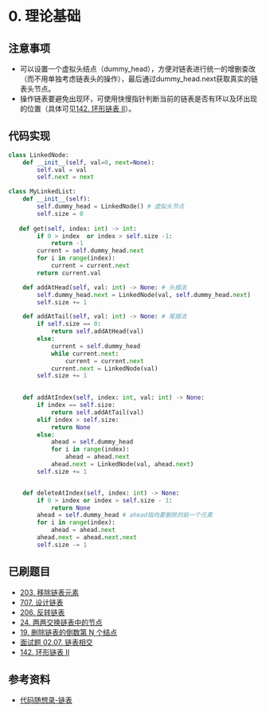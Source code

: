 # 0. 理论基础

## 注意事项
- 可以设置一个虚拟头结点（dummy_head），方便对链表进行统一的增删查改（而不用单独考虑链表头的操作），最后通过dummy_head.next获取真实的链表头节点。
- 操作链表要避免出现环，可使用快慢指针判断当前的链表是否有环以及环出现的位置（具体可见[142. 环形链表 II](https://leetcode.cn/problems/linked-list-cycle-ii/)）。

## 代码实现
```python
class LinkedNode:
    def __init__(self, val=0, next=None):
        self.val = val
        self.next = next

class MyLinkedList:
    def __init__(self):
        self.dummy_head = LinkedNode() # 虚拟头节点
        self.size = 0
        
   def get(self, index: int) -> int:
        if 0 > index  or index > self.size -1:
            return -1
        current = self.dummy_head.next
        for i in range(index):
            current = current.next
        return current.val

    def addAtHead(self, val: int) -> None: # 头插法
        self.dummy_head.next = LinkedNode(val, self.dummy_head.next)
        self.size += 1

    def addAtTail(self, val: int) -> None: # 尾插法
        if self.size == 0:
            return self.addAtHead(val)
        else:
            current = self.dummy_head
            while current.next:
                current = current.next
            current.next = LinkedNode(val)
        self.size += 1
        

    def addAtIndex(self, index: int, val: int) -> None:
        if index == self.size:
            return self.addAtTail(val)
        elif index > self.size:
            return None
        else:
            ahead = self.dummy_head
            for i in range(index):
                ahead = ahead.next
            ahead.next = LinkedNode(val, ahead.next)
        self.size += 1


    def deleteAtIndex(self, index: int) -> None:
        if 0 > index or index > self.size - 1:
            return None
        ahead = self.dummy_head # ahead指向要删除的前一个元素
        for i in range(index):
            ahead = ahead.next
        ahead.next = ahead.next.next
        self.size -= 1
```

## 已刷题目
- [203. 移除链表元素](https://leetcode.cn/problems/remove-linked-list-elements/)
- [707. 设计链表](https://leetcode.cn/problems/design-linked-list/)
- [206. 反转链表](https://leetcode.cn/problems/reverse-linked-list/)
- [24. 两两交换链表中的节点](https://leetcode.cn/problems/swap-nodes-in-pairs/)
- [19. 删除链表的倒数第 N 个结点](https://leetcode.cn/problems/remove-nth-node-from-end-of-list/)
- [面试题 02.07. 链表相交](https://leetcode.cn/problems/intersection-of-two-linked-lists-lcci/)
- [142. 环形链表 II](https://leetcode.cn/problems/linked-list-cycle-ii/)

## 参考资料
- [代码随想录-链表](https://www.programmercarl.com/%E9%93%BE%E8%A1%A8%E7%90%86%E8%AE%BA%E5%9F%BA%E7%A1%80.html#%E5%8D%95%E9%93%BE%E8%A1%A8)
